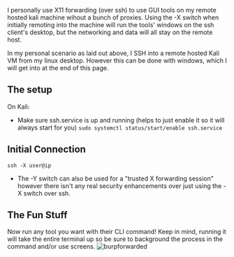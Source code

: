 I personally use X11 forwarding (over ssh) to use GUI tools on my remote hosted kali machine wihout a bunch of proxies. Using the -X switch when initially remoting into the machine will run the tools' windows on the ssh client's desktop, but the networking and data will all stay on the remote host. 

In my personal scenario as laid out above, I SSH into a remote hosted Kali VM from my linux desktop. However this can be done with windows, which I will get into at the end of this page. 

## The setup 
On Kali:
  - Make sure ssh.service is up and running (helps to just enable it so it will always start for you) `sudo systemctl status/start/enable ssh.service`

## Initial Connection
`ssh -X user@ip`
  - The -Y switch can also be used for a "trusted X forwarding session" however there isn't any real security enhancements over just using the -X switch over ssh.

## The Fun Stuff
Now run any tool you want with their CLI command! Keep in mind, running it will take the entire terminal up so be sure to background the process in the command and/or use screens.
![burpforwarded](https://i.imgur.com/iQc7j85.png)
